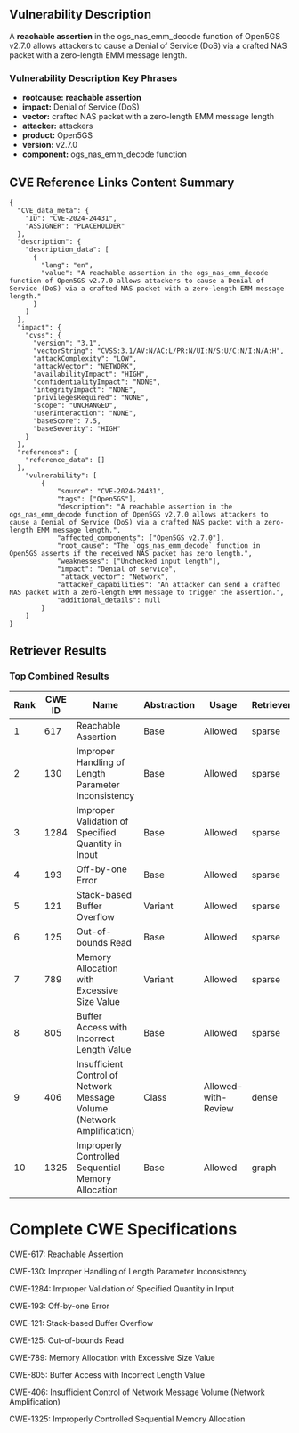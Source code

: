 ## Vulnerability Description
A **reachable assertion** in the ogs_nas_emm_decode function of Open5GS v2.7.0 allows attackers to cause a Denial of Service (DoS) via a crafted NAS packet with a zero-length EMM message length.

### Vulnerability Description Key Phrases
- **rootcause:** **reachable assertion**
- **impact:** Denial of Service (DoS)
- **vector:** crafted NAS packet with a zero-length EMM message length
- **attacker:** attackers
- **product:** Open5GS
- **version:** v2.7.0
- **component:** ogs_nas_emm_decode function

## CVE Reference Links Content Summary
```
{
  "CVE_data_meta": {
    "ID": "CVE-2024-24431",
    "ASSIGNER": "PLACEHOLDER"
  },
  "description": {
    "description_data": [
      {
        "lang": "en",
        "value": "A reachable assertion in the ogs_nas_emm_decode function of Open5GS v2.7.0 allows attackers to cause a Denial of Service (DoS) via a crafted NAS packet with a zero-length EMM message length."
      }
    ]
  },
  "impact": {
    "cvss": {
      "version": "3.1",
      "vectorString": "CVSS:3.1/AV:N/AC:L/PR:N/UI:N/S:U/C:N/I:N/A:H",
      "attackComplexity": "LOW",
      "attackVector": "NETWORK",
      "availabilityImpact": "HIGH",
      "confidentialityImpact": "NONE",
      "integrityImpact": "NONE",
      "privilegesRequired": "NONE",
      "scope": "UNCHANGED",
      "userInteraction": "NONE",
      "baseScore": 7.5,
      "baseSeverity": "HIGH"
    }
  },
  "references": {
    "reference_data": []
  },
    "vulnerability": [
        {
            "source": "CVE-2024-24431",
            "tags": ["Open5GS"],
            "description": "A reachable assertion in the ogs_nas_emm_decode function of Open5GS v2.7.0 allows attackers to cause a Denial of Service (DoS) via a crafted NAS packet with a zero-length EMM message length.",
            "affected_components": ["Open5GS v2.7.0"],
            "root_cause": "The `ogs_nas_emm_decode` function in Open5GS asserts if the received NAS packet has zero length.",
            "weaknesses": ["Unchecked input length"],
            "impact": "Denial of service",
             "attack_vector": "Network",
            "attacker_capabilities": "An attacker can send a crafted NAS packet with a zero-length EMM message to trigger the assertion.",
            "additional_details": null
        }
    ]
}
```

## Retriever Results

### Top Combined Results

| Rank | CWE ID | Name | Abstraction | Usage  | Retrievers | Individual Scores |
|------|--------|------|-------------|-------|------------|-------------------|
| 1 | 617 | Reachable Assertion | Base | Allowed | sparse | 0.273 |
| 2 | 130 | Improper Handling of Length Parameter Inconsistency | Base | Allowed | sparse | 0.256 |
| 3 | 1284 | Improper Validation of Specified Quantity in Input | Base | Allowed | sparse | 0.224 |
| 4 | 193 | Off-by-one Error | Base | Allowed | sparse | 0.206 |
| 5 | 121 | Stack-based Buffer Overflow | Variant | Allowed | sparse | 0.197 |
| 6 | 125 | Out-of-bounds Read | Base | Allowed | sparse | 0.196 |
| 7 | 789 | Memory Allocation with Excessive Size Value | Variant | Allowed | sparse | 0.192 |
| 8 | 805 | Buffer Access with Incorrect Length Value | Base | Allowed | sparse | 0.190 |
| 9 | 406 | Insufficient Control of Network Message Volume (Network Amplification) | Class | Allowed-with-Review | dense | 0.517 |
| 10 | 1325 | Improperly Controlled Sequential Memory Allocation | Base | Allowed | graph | 0.002 |



# Complete CWE Specifications

CWE-617: Reachable Assertion

CWE-130: Improper Handling of Length Parameter Inconsistency

CWE-1284: Improper Validation of Specified Quantity in Input

CWE-193: Off-by-one Error

CWE-121: Stack-based Buffer Overflow

CWE-125: Out-of-bounds Read

CWE-789: Memory Allocation with Excessive Size Value

CWE-805: Buffer Access with Incorrect Length Value

CWE-406: Insufficient Control of Network Message Volume (Network Amplification)

CWE-1325: Improperly Controlled Sequential Memory Allocation
